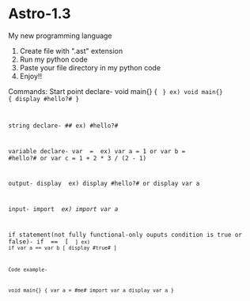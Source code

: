 # Astro-1.3
My new programming language

1. Create file with ".ast" extension
2. Run my python code
3. Paste your file directory in my python code
4. Enjoy!!

Commands:
Start point declare-
void main{} {
<code>
}
ex) void main{} {
  display #hello?#
}

string declare-
#<text>#
ex) #hello?#

variable declare-
var <name> = <value>
ex) var a = 1 or var b = #hello?# or var c = 1 + 2 * 3 / (2 - 1)

output-
display <text>
ex) display #hello?# or display var a

input-
import <var>
ex) import var a

if statement(not fully functional-only ouputs condition is true or false)-
if <variable or number> == <variable or number> [
 <code>
]
ex) if var a == var b [
  display #true#
]

Code example-

void main{} {
  var a = #me#
  import var a
  display var a
}


